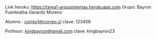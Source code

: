 Link heroku:   https://tarea1-arquisistemas.herokuapp.com
Grupo: Bayron Fuentealba Gerardo Moreno

Alumno : correo1@correo.cl  clave: 123456

Profesor: kingbayron@gmail.com clave: kingbayron23
